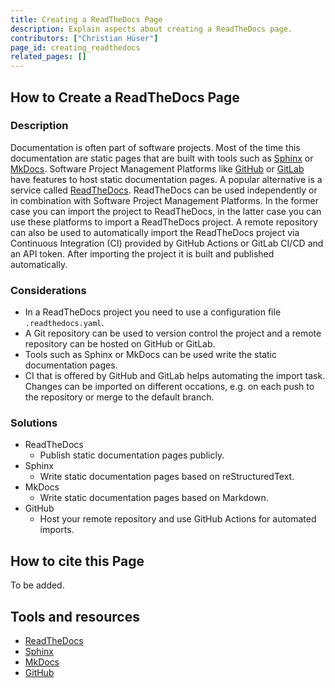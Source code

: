 ```yaml
---
title: Creating a ReadTheDocs Page
description: Explain aspects about creating a ReadTheDocs page.
contributors: ["Christian Hüser"]
page_id: creating_readthedocs
related_pages: []
---
```


## How to Create a ReadTheDocs Page
 
### Description

Documentation is often part of software projects.
Most of the time this documentation are static pages that are built with tools such as [Sphinx][sphinx] or [MkDocs][mkdocs]. 
Software Project Management Platforms like [GitHub][github] or [GitLab][gitlab] have features to host static documentation pages.
A popular alternative is a service called [ReadTheDocs][readthedocs].
ReadTheDocs can be used independently or in combination with Software Project Management Platforms.
In the former case you can import the project to ReadTheDocs, in the latter case you can use these platforms to import a ReadTheDocs project.
A remote repository can also be used to automatically import the ReadTheDocs project via Continuous Integration (CI) provided by GitHub Actions or GitLab CI/CD and an API token.
After importing the project it is built and published automatically.

### Considerations

- In a ReadTheDocs project you need to use a configuration file `.readthedocs.yaml`.
- A Git repository can be used to version control the project and a remote repository can be hosted on GitHub or GitLab.
- Tools such as Sphinx or MkDocs can be used write the static documentation pages.
- CI that is offered by GitHub and GitLab helps automating the import task. Changes can be imported on different occations, e.g. on each push to the repository or merge to the default branch.

### Solutions

- ReadTheDocs
  - Publish static documentation pages publicly.
- Sphinx
  - Write static documentation pages based on reStructuredText.
- MkDocs
  - Write static documentation pages based on Markdown.
- GitHub
  - Host your remote repository and use GitHub Actions for automated imports.

## How to cite this Page

To be added.

## Tools and resources

- [ReadTheDocs][readthedocs]
- [Sphinx][sphinx]
- [MkDocs][mkdocs]
- [GitHub][github]

[readthedocs]: https://readthedocs.org
[sphinx]: https://www.sphinx-doc.org
[mkdocs]: https://www.mkdocs.org
[github]: https://github.com
[gitlab]: https://about.gitlab.com
